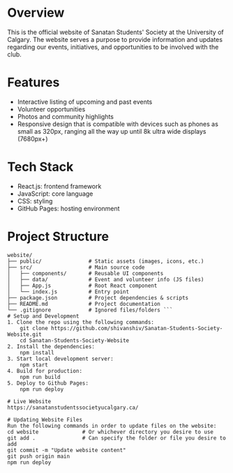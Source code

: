 # Overview
This is the official website of Sanatan Students' Society at the University of Calgary. The website serves a purpose to provide information and updates regarding our events, initiatives, and opportunities to be involved with the club.

# Features
- Interactive listing of upcoming and past events
- Volunteer opportunities
- Photos and community highlights
- Responsive design that is compatible with devices such as phones as small as 320px, ranging all the way up until 8k ultra wide displays (7680px+)

# Tech Stack
- React.js: frontend framework
- JavaScript: core language
- CSS: styling
- GitHub Pages: hosting environment

# Project Structure
```plaintext
website/
├── public/               # Static assets (images, icons, etc.)
├── src/                  # Main source code
│   ├── components/       # Reusable UI components
│   ├── data/             # Event and volunteer info (JS files)
│   ├── App.js            # Root React component
│   └── index.js          # Entry point
├── package.json          # Project dependencies & scripts
├── README.md             # Project documentation
└── .gitignore            # Ignored files/folders ```
# Setup and Development
1. Clone the repo using the following commands:
    git clone https://github.com/shivanshiv/Sanatan-Students-Society-Website.git
    cd Sanatan-Students-Society-Website
2. Install the dependencies:
    npm install
3. Start local development server:
    npm start
4. Build for production:
    npm run build
5. Deploy to Github Pages:
    npm run deploy

# Live Website
https://sanatanstudentssocietyucalgary.ca/

# Updating Website Files
Run the following commands in order to update files on the website:
cd website              # Or whichever directory you desire to use
git add .               # Can specify the folder or file you desire to add
git commit -m "Update website content"
git push origin main
npm run deploy

